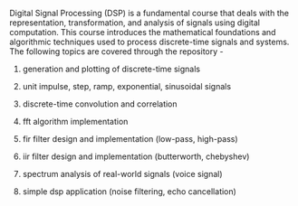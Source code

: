 Digital Signal Processing (DSP) is a fundamental course that deals with the representation, transformation, and analysis of signals using digital computation. This course introduces the mathematical foundations and algorithmic techniques used to process discrete-time signals and systems. The following topics are covered through the repository - 


1. generation and plotting of discrete-time signals

2. unit impulse, step, ramp, exponential, sinusoidal signals

3. discrete-time convolution and correlation

4. fft algorithm implementation

5. fir filter design and implementation (low-pass, high-pass)

6. iir filter design and implementation (butterworth, chebyshev)

7. spectrum analysis of real-world signals (voice signal)

8. simple dsp application (noise filtering, echo cancellation)
